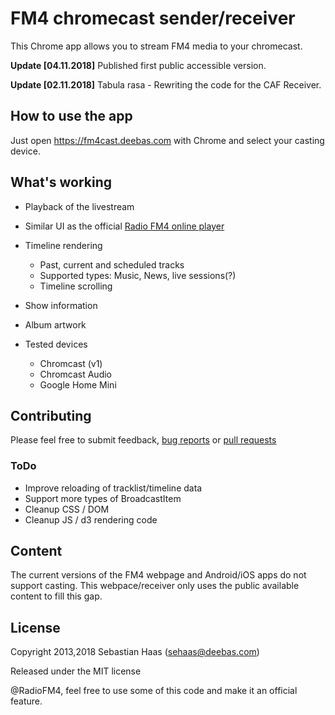 # FM4 chromecast sender/receiver #

This Chrome app allows you to stream FM4 media to your chromecast.

**Update [04.11.2018]**
Published first public accessible version.

**Update [02.11.2018]**
Tabula rasa - Rewriting the code for the CAF Receiver.

## How to use the app ##
Just open https://fm4cast.deebas.com with Chrome and select your casting device.

## What's working ##

- Playback of the livestream
- Similar UI as the official [Radio FM4 online player](https://fm4.orf.at/player/live)
- Timeline rendering
	* Past, current and scheduled tracks
	* Supported types: Music, News, live sessions(?)
	* Timeline scrolling
- Show information
- Album artwork

- Tested devices
	* Chromcast (v1)
	* Chromcast Audio
	* Google Home Mini

## Contributing ##
Please feel free to submit feedback, [bug reports](https://github.com/sehaas/fm4cast/issues/new) or [pull requests](https://github.com/sehaas/fm4cast/compare)

### ToDo ###
- Improve reloading of tracklist/timeline data
- Support more types of BroadcastItem
- Cleanup CSS / DOM
- Cleanup JS / d3 rendering code

## Content ##
The current versions of the FM4 webpage and Android/iOS apps do not support casting.
This webpace/receiver only uses the public available content to fill this gap.

## License ##
Copyright 2013,2018 Sebastian Haas (sehaas@deebas.com)

Released under the MIT license

@RadioFM4, feel free to use some of this code and make it an official feature.
